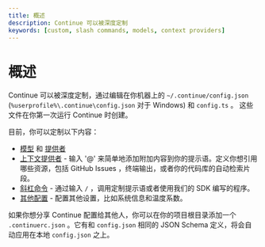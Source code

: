 ```yaml
---
title: 概述
description: Continue 可以被深度定制
keywords: [custom, slash commands, models, context providers]
---
```


# 概述

Continue 可以被深度定制，通过编辑在你机器上的 `~/.continue/config.json` (`%userprofile%\.continue\config.json` 对于 Windows) 和 `config.ts` 。 这些文件在你第一次运行 Continue 时创建。

目前，你可以定制以下内容：

- [模型](../model-setup/select-model.md) 和 [提供者](../model-setup/select-provider.md)
- [上下文提供者](./context-providers.md) - 输入 '@' 来简单地添加附加内容到你的提示语。定义你想引用哪些资源，包括 GitHub Issues ，终端输出，或者你的代码库的自动检索片段。
- [斜杠命令](./slash-commands.md) - 通过输入 `/` ，调用定制提示语或者使用我们的 SDK 编写的程序。
- [其他配置](../reference/config.mdx) - 配置其他设置，比如系统信息和温度系数。

如果你想分享 Continue 配置给其他人，你可以在你的项目根目录添加一个 `.continuerc.json` 。它有和 `config.json` 相同的 JSON Schema 定义，将会自动应用在本地 `config.json` 之上。
